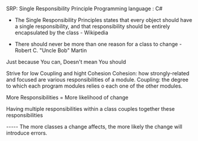 
SRP: Single Responsibility Principle
Programming language : C#

- The Single Responsibility Principles states that every object should have a single responsibility,
	and that responsibility should be entirely encapsulated by the class - Wikipedia

- There should never be more than one reason for a class to change - Robert C. "Uncle Bob" Martin

Just because You can, Doesn't mean You should

Strive for low Coupling and hight Cohesion 
Cohesion: how strongly-related and focused are various responsibilities of a module.
Coupling: the degree to which each program modules relies o each one of the other modules.

More Responsibilities = More likelihood of change

Having multiple responsibilities within a class couples together these responsibilities

----- The more classes a change affects, the more likely the change will introduce errors.

